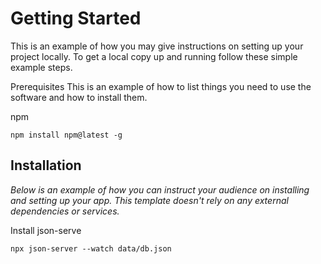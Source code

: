 # Getting Started

This is an example of how you may give instructions on setting up your project locally. To get a local copy up and running follow these simple example steps.

Prerequisites
This is an example of how to list things you need to use the software and how to install them.

npm
```
npm install npm@latest -g
```

## Installation

<i>Below is an example of how you can instruct your audience on installing and setting up your app. This template doesn't rely on any external dependencies or services.</i>

Install json-serve
```
npx json-server --watch data/db.json
```
